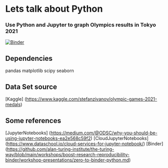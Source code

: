 # Lets talk about Python   

### Use Python and Jupyter to graph Olympics results in Tokyo 2021

[![Binder](https://mybinder.org/badge_logo.svg)](https://mybinder.org/v2/gh/cviquez-sama/python-talk1/3e6993f5da4f28ab64662a14c7cad31ee3719322)

## Dependencies
pandas
matplotlib
scipy
seaborn

## Data Set source
[Kaggle] (https://www.kaggle.com/stefanzivanov/olympic-games-2021-medals)

## Some references
[JupyterNotebooks] (https://medium.com/@ODSC/why-you-should-be-using-jupyter-notebooks-ea2e568c59f2)
[CloudJupyterNotebooks] (https://www.dataschool.io/cloud-services-for-jupyter-notebook/)
[Binder] (https://github.com/alan-turing-institute/the-turing-way/blob/main/workshops/boost-research-reproducibility-binder/workshop-presentations/zero-to-binder-python.md)
